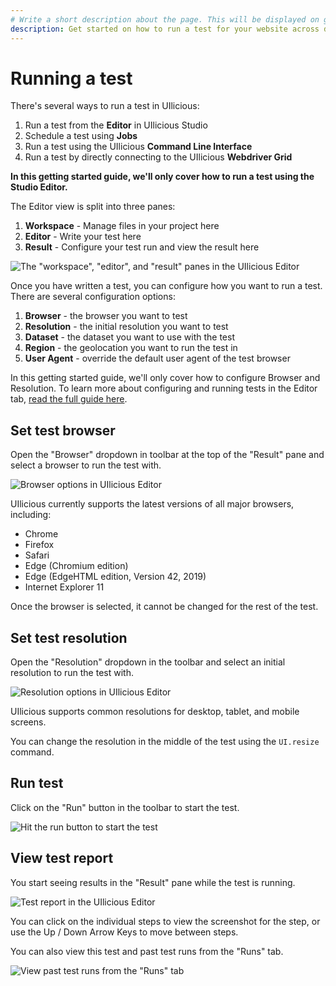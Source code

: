 ```yaml
---
# Write a short description about the page. This will be displayed on google search results.
description: Get started on how to run a test for your website across different browsers and resolutions using UIlicious.
---
```


# Running a test

There's several ways to run a test in UIlicious:
1. Run a test from the **Editor** in UIlicious Studio
2. Schedule a test using **Jobs**
3. Run a test using the UIlicious **Command Line Interface**
4. Run a test by directly connecting to the UIlicious **Webdriver Grid**

**In this getting started guide, we'll only cover how to run a test using the Studio Editor.** 

The Editor view is split into three panes:
1. **Workspace** - Manage files in your project here
2. **Editor** - Write your test here
3. **Result** - Configure your test run and view the result here

![The "workspace", "editor", and "result" panes in the UIlicious Editor](/static/img/uilicious-studio-editor-labelled.png)

Once you have written a test, you can configure how you want to run a test. There are several configuration options:
1. **Browser** - the browser you want to test
2. **Resolution** - the initial resolution you want to test
3. **Dataset** - the dataset you want to use with the test
4. **Region** - the geolocation you want to run the test in
5. **User Agent** - override the default user agent of the test browser

In this getting started guide, we'll only cover how to configure Browser and Resolution. To learn more about configuring and running tests in the Editor tab, [read the full guide here](/how-to-guides/run-test/run-test-using-editor.md).

## Set test browser

Open the "Browser" dropdown in toolbar at the top of the "Result" pane and select a browser to run the test with.

![Browser options in UIlicious Editor](/static/img/uilicious-studio-editor-browser-dropdown-opened.png)

UIlicious currently supports the latest versions of all major browsers, including:
- Chrome
- Firefox
- Safari
- Edge (Chromium edition)
- Edge (EdgeHTML edition, Version 42, 2019)
- Internet Explorer 11

Once the browser is selected, it cannot be changed for the rest of the test.

## Set test resolution

Open the "Resolution" dropdown in the toolbar and select an initial resolution to run the test with.

![Resolution options in UIlicious Editor](/static/img/uilicious-studio-editor-resolution-dropdown-opened.png)

UIlicious supports common resolutions for desktop, tablet, and mobile screens. 

You can change the resolution in the middle of the test using the `UI.resize` command.

## Run test 

Click on the "Run" button in the toolbar to start the test.

![Hit the run button to start the test](/static/img/uilicious-studio-editor-run-button-circled.png)

## View test report

You start seeing results in the "Result" pane while the test is running.

![Test report in the UIlicious Editor](/static/img/uilicious-studio-editor-test-report-shown.png)

You can click on the individual steps to view the screenshot for the step, or use the Up / Down Arrow Keys to move between steps.

You can also view this test and past test runs from the "Runs" tab.

![View past test runs from the "Runs" tab](/static/img/uilicious-studio-runs-tab-circled.png)

